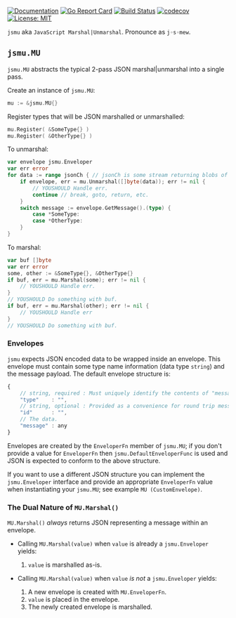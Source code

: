 [![Documentation](https://godoc.org/github.com/nofeaturesonlybugs/jsmu?status.svg)](http://godoc.org/github.com/nofeaturesonlybugs/jsmu)
[![Go Report Card](https://goreportcard.com/badge/github.com/nofeaturesonlybugs/jsmu)](https://goreportcard.com/report/github.com/nofeaturesonlybugs/jsmu)
[![Build Status](https://travis-ci.com/nofeaturesonlybugs/jsmu.svg?branch=master)](https://travis-ci.com/nofeaturesonlybugs/jsmu)
[![codecov](https://codecov.io/gh/nofeaturesonlybugs/jsmu/branch/master/graph/badge.svg)](https://codecov.io/gh/nofeaturesonlybugs/jsmu)
[![License: MIT](https://img.shields.io/badge/License-MIT-yellow.svg)](https://opensource.org/licenses/MIT)

`jsmu` aka `JavaScript Marshal|Unmarshal`.  Pronounce as `j◦s◦mew`.

## `jsmu.MU`  
`jsmu.MU` abstracts the typical 2-pass JSON marshal|unmarshal into a single pass.  

Create an instance of `jsmu.MU`:  
```go
mu := &jsmu.MU{}
```

Register types that will be JSON marshalled or unmarshalled:  
```go
mu.Register( &SomeType{} )
mu.Register( &OtherType{} )
```

To unmarshal:  
```go
var envelope jsmu.Enveloper
var err error
for data := range jsonCh { // jsonCh is some stream returning blobs of JSON
    if envelope, err = mu.Unmarshal([]byte(data)); err != nil {
        // YOUSHOULD Handle err.
        continue // break, goto, return, etc.
    }
    switch message := envelope.GetMessage().(type) {
        case *SomeType:
        case *OtherType:
    }
}
```

To marshal:  
```go
var buf []byte
var err error
some, other := &SomeType{}, &OtherType{}
if buf, err = mu.Marshal(some); err != nil {
    // YOUSHOULD Handle err.
}
// YOUSHOULD Do something with buf.
if buf, err = mu.Marshal(other); err != nil {
    // YOUSHOULD Handle err
}
// YOUSHOULD Do something with buf.
```

### Envelopes  
`jsmu` expects JSON encoded data to be wrapped inside an envelope.  This envelope must contain some type name information (data type `string`) and the message payload.  The default envelope structure is:  
```js
{
    // string, required : Must uniquely identify the contents of "message".
    "type"    : "",
    // string, optional : Provided as a convenience for round trip message flow.
    "id"      : "",
    // The data.
    "message" : any
}
```

Envelopes are created by the `EnveloperFn` member of `jsmu.MU`; if you don't provide a value for `EnveloperFn` then `jsmu.DefaultEnveloperFunc` is used and JSON is expected to conform to the above structure.  

If you want to use a different JSON structure you can implement the `jsmu.Enveloper` interface and provide an appropriate `EnveloperFn` value when instantiating your `jsmu.MU`; see example `MU (CustomEnvelope)`.

### The Dual Nature of `MU.Marshal()`  
`MU.Marshal()` *always* returns JSON representing a message within an envelope.  
* Calling `MU.Marshal(value)` when `value` is already a `jsmu.Enveloper` yields:
    1. `value` is marshalled as-is.

* Calling `MU.Marshal(value)` when `value` *is not* a `jsmu.Enveloper` yields:
    1. A new envelope is created with `MU.EnveloperFn`.
    2. `value` is placed in the envelope.
    3. The newly created envelope is marshalled.
